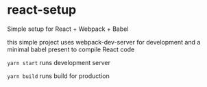 # react-setup
Simple setup for React + Webpack + Babel

this simple project uses webpack-dev-server for development and a minimal babel present to compile React code

`yarn start` runs development server

`yarn build` runs build for production
